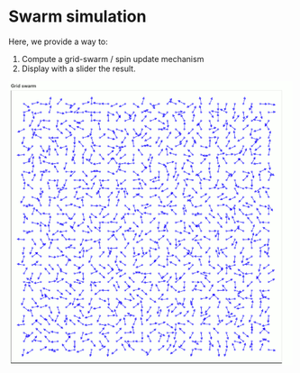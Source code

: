 # Swarm simulation

Here, we provide a way to:

1. Compute a grid-swarm / spin update mechanism
2. Display with a slider the result.

![](30x.gif)
